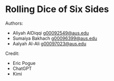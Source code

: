 # Rolling Dice of Six Sides

Authors:
- Aliyah AlDiqqi  g00092549@aus.edu
- Sumaiya Bakhach  g00096399@aus.edu
- Aalyah Al-Ali  g00097023@aus.edu

Credit:
- Eric Pogue
- ChatGPT
- Kimi

